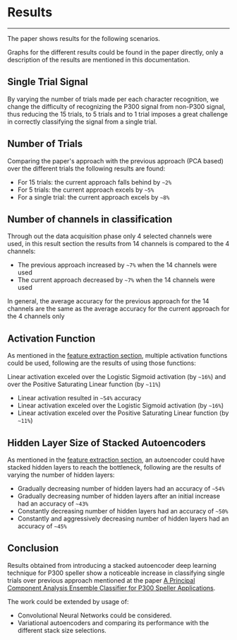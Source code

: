 # Results

---

The paper shows results for the following scenarios.

Graphs for the different results could be found in the paper directly, only a description of the results are mentioned in this documentation.

## Single Trial Signal

By varying the number of trials made per each character recognition, we change the difficulty of recognizing the P300 signal from non-P300 signal, thus reducing the 15 trials, to 5 trials and to 1 trial imposes a great challenge in correctly classifying the signal from a single trial. 

## Number of Trials

Comparing the paper's approach with the previous approach (PCA based) over the different trials the following results are found:

- For 15 trials: the current approach falls behind by `~2%`
- For 5 trials: the current approach excels by `~5%`
- For a single trial: the current approach excels by `~8%`

## Number of channels in classification

Through out the data acquisition phase only 4 selected channels were used, in this result section the results from 14 channels is compared to the 4 channels:

- The previous approach increased by `~7%` when the 14 channels were used
- The current approach decreased by `~7%` when the 14 channels were used

In general, the average accuracy for the previous approach for the 14 channels are the same as the average accuracy for the current approach for the 4 channels only

## Activation Function

As mentioned in the [feature extraction section](methodology.md#feature-extraction), multiple activation functions could be used, following are the results of using those functions:

Linear activation exceled over the Logistic Sigmoid activation (by `~16%`) and over the Positive Saturating Linear function (by `~11%`)

- Linear activation resulted in `~54%` accuracy
- Linear activation exceled over the Logistic Sigmoid activation (by `~16%`)
- Linear activation exceled over the Positive Saturating Linear function (by `~11%`)

## Hidden Layer Size of Stacked Autoencoders

As mentioned in the [feature extraction section](methodology.md#feature-extraction), an autoencoder could have stacked hidden layers to reach the bottleneck, following are the results of varying the number of hidden layers:

- Gradually decreasing number of hidden layers had an accuracy of `~54%`
- Gradually decreasing number of hidden layers after an initial increase had an accuracy of `~43%`
- Constantly decreasing number of hidden layers had an accuracy of `~50%`
- Constantly and aggressively decreasing number of hidden layers had an accuracy of `~45%`

## Conclusion

Results obtained from introducing a stacked autoencoder deep learning technique for P300 speller show a noticeable increase in classifying single trials over previous approach mentioned at the paper [A Principal Component Analysis Ensemble Classifier for P300 Speller Applications](https://ieeexplore.ieee.org/document/6703782).

The work could be extended by usage of:

- Convolutional Neural Networks could be considered.
- Variational autoencoders and comparing its performance with the different stack size selections.

